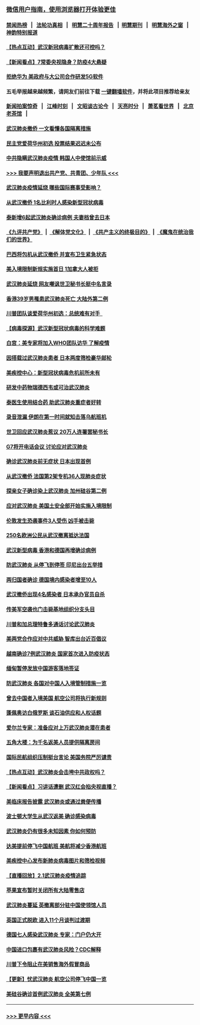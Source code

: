 ### [微信用户指南，使用浏览器打开体验更佳](https://github.com/gfw-breaker/banned-news1/blob/master/indexes/wechat-guide.md?t=0)
#### [禁闻热榜](热点新闻.md?t=0)  &nbsp;&nbsp;|&nbsp;&nbsp; [法轮功真相](https://github.com/gfw-breaker/truth/blob/master/README.md?t=0) &nbsp;&nbsp;|&nbsp;&nbsp; [明慧二十周年报告](https://github.com/gfw-breaker/mh-reports/blob/master/README.md?t=0) &nbsp;&nbsp;|&nbsp;&nbsp;[明慧期刊](https://github.com/gfw-breaker/mh-qikan) &nbsp;&nbsp;|&nbsp;&nbsp; [明慧海外之窗](https://github.com/gfw-breaker/mh-news/blob/master/README.md?t=0) &nbsp;&nbsp;|&nbsp;&nbsp; [神韵特别报道](https://github.com/gfw-breaker/mh-news/blob/master/shenyun.md?t=0)
#### [【热点互动】武汉新冠病毒扩散还可控吗？](../pages/nsc418/n11844750.md?t=02051344) 
#### [【新闻看点】7常委央视隐身？防疫4大悬疑](../pages/nsc418/n11844611.md?t=02051344) 
#### [拒绝华为 美政府与大公司合作研发5G软件](../pages/nsc418/n11844625.md?t=02051344) 
#### 五毛举报越来越频繁，请网友们前往下载 [一键翻墙软件](https://github.com/gfw-breaker/ssr-accounts)，并将此项目推荐给亲友
#### [新闻拍案惊奇](https://github.com/gfw-breaker/banned-news1/blob/master/pages/link4.md) &nbsp;&nbsp;|&nbsp;&nbsp; [江峰时刻](https://github.com/gfw-breaker/banned-news1/blob/master/pages/link4.md) &nbsp;&nbsp;|&nbsp;&nbsp; [文昭谈古论今](https://github.com/gfw-breaker/banned-news1/blob/master/pages/link4.md) &nbsp;&nbsp;|&nbsp;&nbsp; [天亮时分](https://github.com/gfw-breaker/banned-news1/blob/master/pages/link4.md) &nbsp;&nbsp;|&nbsp;&nbsp; [萧茗看世界](https://github.com/gfw-breaker/banned-news1/blob/master/pages/link4.md) &nbsp;&nbsp;|&nbsp;&nbsp; [北京老茶馆](https://github.com/gfw-breaker/banned-news1/blob/master/pages/link4.md) &nbsp;&nbsp;|&nbsp;&nbsp; 
#### [武汉肺炎撤侨 一文看懂各国隔离措施](../pages/nsc418/n11844216.md?t=02051344) 
#### [民主党爱荷华州初选 投票结果迟迟未公布](../pages/nsc418/n11844207.md?t=02051344) 
#### [中共隐瞒武汉肺炎疫情 韩国人中使馆前示威](../pages/nsc418/n11844084.md?t=02051344) 
#### [>>> 我要声明退出共产党、共青团、少年队 <<<](https://github.com/begood0513/goodnews/blob/master/quit/letter.md) 
#### [武汉肺炎疫情延烧 哪些国际赛事受影响？](../pages/nsc418/n11843958.md?t=02051344) 
#### [从武汉撤侨 1名比利时人感染新型冠状病毒](../pages/nsc418/n11843977.md?t=02051344) 
#### [泰新增6起武汉肺炎确诊病例 夫妻档曾去日本](../pages/nsc418/n11843900.md?t=02051344) 
#### [《九评共产党》](https://github.com/begood0513/9ping.md/blob/master/README.md) &nbsp;|&nbsp; [《解体党文化》](../../../../jtdwh.md/blob/master/README.md)  &nbsp;|&nbsp; [《共产主义的终极目的》](../../../../gczydzjmd.md/blob/master/README.md) &nbsp;|&nbsp; [《魔鬼在统治我们的世界》](../../../../mgztzwmdsj.md/blob/master/README.md) 
#### [巴西将包机从武汉撤侨 并宣布卫生紧急状态](../pages/nsc418/n11843418.md?t=02051344) 
#### [美入境限制新规实施首日 1加拿大人被拒](../pages/nsc418/n11843058.md?t=02051344) 
#### [武汉肺炎延烧 网友嘲讽世卫秘书长挺中名言录](../pages/nsc418/n11843056.md?t=02051344) 
#### [香港39岁男罹患武汉肺炎死亡 大陆外第二例](../pages/nsc418/n11843026.md?t=02051344) 
#### [川普团队谈爱荷华州初选：总统难有对手  ](../pages/nsc418/n11842867.md?t=02051344) 
#### [【病毒探源】武汉新型冠状病毒的科学难题](../pages/nsc418/n11842176.md?t=02051344) 
#### [白宫：美专家将加入WHO团队访华 了解疫情](../pages/nsc418/n11842198.md?t=02051344) 
#### [因搭载过武汉肺炎患者 日本两度筛检豪华邮轮](../pages/nsc418/n11842447.md?t=02051344) 
#### [美疾控中心：新型冠状病毒危机前所未有](../pages/nsc418/n11842406.md?t=02051344) 
#### [研发中药物瑞德西韦或可治武汉肺炎](../pages/nsc418/n11842100.md?t=02051344) 
#### [泰医生使用结合药 助武汉肺炎重症者好转](../pages/nsc418/n11842096.md?t=02051344) 
#### [录音泄漏 伊朗在第一时间就知击落乌航班机](../pages/nsc418/n11842002.md?t=02051344) 
#### [世卫回应武汉肺炎惹议 20万人连署罢秘书长](../pages/nsc418/n11841664.md?t=02051344) 
#### [G7将开电话会议 讨论应对武汉肺炎](../pages/nsc418/n11841658.md?t=02051344) 
#### [确诊武汉肺炎前无症状 日本出现首例](../pages/nsc418/n11841567.md?t=02051344) 
#### [从武汉撤侨 法国第2架专机36人现肺炎症状](../pages/nsc418/n11841382.md?t=02051344) 
#### [探亲女子确诊染上武汉肺炎 加州硅谷第二例](../pages/nsc418/n11839784.md?t=02051344) 
#### [应对武汉肺炎 美国土安全部开始实施入境限制](../pages/nsc418/n11839729.md?t=02051344) 
#### [伦敦发生恐袭事件3人受伤 凶手被击毙](../pages/nsc418/n11839442.md?t=02051344) 
#### [250名欧洲公民从武汉撤离抵达法国](../pages/nsc418/n11839438.md?t=02051344) 
#### [武汉新型病毒 香港和德国再增确诊病例](../pages/nsc418/n11839381.md?t=02051344) 
#### [防武汉肺炎 从停飞到停签 印尼出台五举措](../pages/nsc418/n11839282.md?t=02051344) 
#### [两归国者确诊 德国境内感染者增至10人](../pages/nsc418/n11839164.md?t=02051344) 
#### [武汉撤侨出现4名感染者 日本承办官员自杀](../pages/nsc418/n11839044.md?t=02051344) 
#### [传美军空袭也门击毙基地组织分支头目](../pages/nsc418/n11839210.md?t=02051344) 
#### [川普和加总理特鲁多通话讨论武汉肺炎](../pages/nsc418/n11839128.md?t=02051344) 
#### [美两党合作应对中共威胁 智库出台近百倡议](../pages/nsc418/n11838437.md?t=02051344) 
#### [越南确诊7例武汉肺炎 国家首次进入防疫状态](../pages/nsc418/n11838860.md?t=02051344) 
#### [缅甸暂停发放中国游客落地签证](../pages/nsc418/n11838730.md?t=02051344) 
#### [防武汉肺炎 各国对中国人入境管制措施一览](../pages/nsc418/n11838726.md?t=02051344) 
#### [曾去中国者入境美国 航空公司将执行新规则](../pages/nsc418/n11838375.md?t=02051344) 
#### [蓬佩奥访白俄罗斯 谈石油供应和人权话题](../pages/nsc418/n11838242.md?t=02051344) 
#### [爱尔兰专家：准备应对上万武汉肺炎潜在患者](../pages/nsc418/n11837978.md?t=02051344) 
#### [五角大楼：为千名返美人员提供隔离房间](../pages/nsc418/n11837831.md?t=02051344) 
#### [国际民航组织压制挺台言论 美国务院严厉谴责](../pages/nsc418/n11837791.md?t=02051344) 
#### [【热点互动】武汉肺炎会击垮中共政权吗？](../pages/nsc418/n11837779.md?t=02051344) 
#### [【新闻看点】习讲话遭删 武汉红会掐央视直播？](../pages/nsc418/n11837573.md?t=02051344) 
#### [美临床报告披露 武汉肺炎或通过粪便传播](../pages/nsc418/n11837626.md?t=02051344) 
#### [波士顿大学生从武汉返美 确诊感染病毒](../pages/nsc418/n11837580.md?t=02051344) 
#### [武汉肺炎仍有很多未知因素 你如何预防](../pages/nsc418/n11837666.md?t=02051344) 
#### [达美提前停飞中国航班 美航将减少香港航班](../pages/nsc418/n11837649.md?t=02051344) 
#### [美疾控中心发布新肺炎病毒图片和筛检视频](../pages/nsc418/n11837491.md?t=02051344) 
#### [【直播回放】2.1武汉肺炎疫情追踪](../pages/nsc418/n11837232.md?t=02051344) 
#### [苹果宣布暂时关闭所有大陆零售店](../pages/nsc418/n11837097.md?t=02051344) 
#### [武汉肺炎蔓延 英撤离部分驻中国使领馆人员](../pages/nsc418/n11837061.md?t=02051344) 
#### [英国正式脱欧 进入11个月谈判过渡期](../pages/nsc418/n11836911.md?t=02051344) 
#### [德国七人感染武汉肺炎 专家：门户仍大开](../pages/nsc418/n11836344.md?t=02051344) 
#### [中国进口包裹有武汉肺炎风险？CDC解释](../pages/nsc418/n11836321.md?t=02051344) 
#### [川普下令阻止在美销售海外假冒商品](../pages/nsc418/n11836261.md?t=02051344) 
#### [【更新】忧武汉肺炎 航空公司停飞中国一览](../pages/nsc418/n11835931.md?t=02051344) 
#### [美硅谷确诊首例武汉肺炎 全美第七例](../pages/nsc418/n11836093.md?t=02051344) 

----
#### [ >>> 更早内容 <<< ](../indexes/nsc418-earlier.md)
